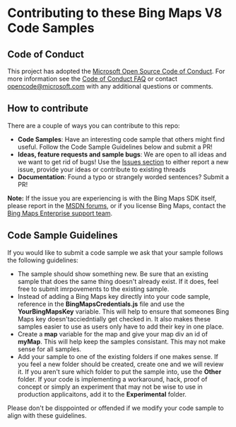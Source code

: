 # Contributing to these Bing Maps V8 Code Samples #

## Code of Conduct ##

This project has adopted the [Microsoft Open Source Code of Conduct](https://opensource.microsoft.com/codeofconduct/). 
For more information see the [Code of Conduct FAQ](https://opensource.microsoft.com/codeofconduct/faq/) or 
contact [opencode@microsoft.com](mailto:opencode@microsoft.com) with any additional questions or comments.

## How to contribute ##

There are a couple of ways you can contribute to this repo:
* **Code Samples**: Have an interesting code sample that others might find useful. Follow the Code Sample Guidelines below and submit a PR! 
* **Ideas, feature requests and sample bugs**: We are open to all ideas and we want to get rid of bugs! 
Use the [Issues section](https://github.com/Microsoft/Bing-Maps-V8-TypeScript-Definitions/issues) to either report a new issue, 
provide your ideas or contribute to existing threads
* **Documentation**: Found a typo or strangely worded sentences? Submit a PR!

**Note:** If the issue you are experiencing is with the Bing Maps SDK itself, please report in the 
[MSDN forums](https://social.msdn.microsoft.com/Forums/en-US/home?forum=bingmapsajax&filter=alltypes&sort=lastpostdesc), or if you license Bing Maps, 
contact the [Bing Maps Enterprise support team](https://www.microsoft.com/maps/support.aspx).

## Code Sample Guidelines ##

If you would like to submit a code sample we ask that your sample follows the following guidelines:

* The sample should show something new. Be sure that an existing sample that does the same thing doesn't already exist. 
If it does, feel free to submit imrpovements to the existing sample.
* Instead of adding a Bing Maps key directly into your code sample, reference in the **BingMapsCredentials.js** file and use the **YourBingMapsKey** variable. 
This will help to ensure that someones Bing Maps key doesn'tacciedntially get checked in. It also makes these samples easier to use as users only have to add their key in one place.
* Create a **map** variable for the map and give your map div an id of **myMap**. This will help keep the samples consistant. This may not make sense for all samples.
* Add your sample to one of the existing folders if one makes sense. If you feel a new folder should be created, create one and we will review it.
If you aren't sure which folder to put the sample into, use the **Other** folder. 
If your code is implementing a workaround, hack, proof of concept or simply an experiment that may not be wise to use in production applicaitons, add it to the **Experimental** folder.

Please don't be disppointed or offended if we modify your code sample to align with these guidelines. 
